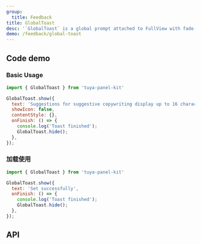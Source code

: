 ```yaml
---
group:
  title: Feedback
title: GlobalToast
desc: '`GlobalToast` is a global prompt attached to FullView with fade-in and fade-out animation effects.'
demo: /feedback/global-toast
---
```


## Code demo

### Basic Usage

```jsx
import { GlobalToast } from 'tuya-panel-kit'

GlobalToast.show({
  text: 'Suggestions for suggestive copywriting display up to 16 characters',
  showIcon: false,
  contentStyle: {},
  onFinish: () => {
    console.log('Toast finished');
    GlobalToast.hide();
  },
});
```

### 加载使用

```jsx
import { GlobalToast } from 'tuya-panel-kit'

GlobalToast.show({
  text: 'Set successfully',
  onFinish: () => {
    console.log('Toast finished');
    GlobalToast.hide();
  },
});
```

## API

<API name="GlobalToastProps" />
